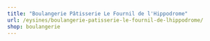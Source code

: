 ```yaml
---
title: "Boulangerie Pâtisserie Le Fournil de l'Hippodrome"
url: /eysines/boulangerie-patisserie-le-fournil-de-lhippodrome/
shop: boulangerie
---
```

